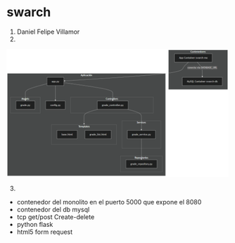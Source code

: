 # swarch

1. Daniel Felipe Villamor
2. 
<img src="grafico.png">

3. 
* contenedor del monolito en el puerto 5000 que expone el 8080
* contenedor del db mysql
* tcp get/post Create-delete
* python flask
* html5 form request